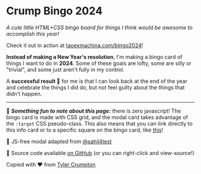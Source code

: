 # Crump Bingo 2024

_A cute little HTML+CSS bingo board for things I think would be awesome to accomplish this year!_

Check it out in action at [taoexmachina.com/bingo2024](https://www.taoexmachina.com/bingo2024/bingo.html)!

**Instead of making a New Year's resolution**, I'm making a bingo card of things I want to do in **2024**. Some of these goals are lofty, some are silly or "trivial", and some just aren't fully in my control.

A **successful result 🎉** for me is that I can look back at the end of the year and celebrate the things I did do, but not feel guilty about the things that didn't happen.

---

🔎 **_Something fun to note about this page:_** there is zero javascript! The bingo card is made with CSS grid, and the modal card takes advantage of the `:target` CSS pseudo-class. This also means that you can link directly to this info card or to a specific square on the bingo card, like [this](https://crump.space/2024-bingo#modal13)!

🙏 JS-free modal adapted from [@sahil4test](https://codepen.io/sahil4test/pen/xERYvX)

🐙 Source code available [on GitHub](https://github.com/tylercrumpton/2024-bingo)
(or you can right-click and view-source!)

Copied with ❤️ from [Tyler Crumpton](https://crump.space)
